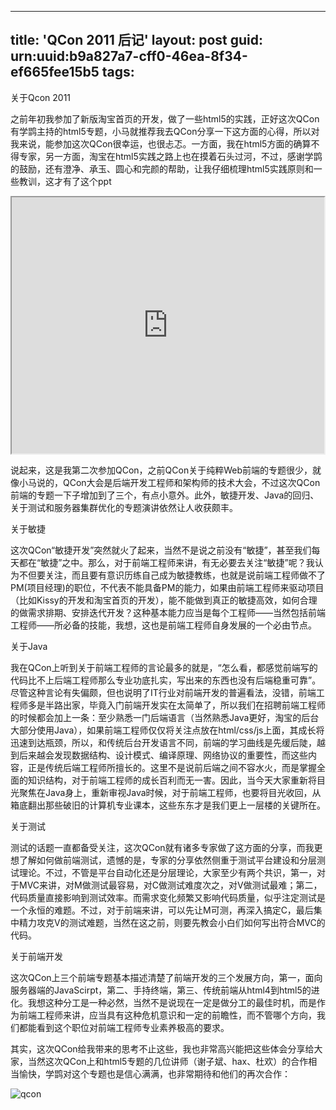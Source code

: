 
---
title: 'QCon 2011 后记'
layout: post
guid: urn:uuid:b9a827a7-cff0-46ea-8f34-ef665fee15b5
tags:
---
关于Qcon 2011

之前年初我参加了新版淘宝首页的开发，做了一些html5的实践，正好这次QCon有学鹍主持的html5专题，小马就推荐我去QCon分享一下这方面的心得，所以对我来说，能参加这次QCon很幸运，也很忐忑。一方面，我在html5方面的确算不得专家，另一方面，淘宝在html5实践之路上也在摸着石头过河，不过，感谢学鹍的鼓励，还有澄净、承玉、圆心和完颜的帮助，让我仔细梳理html5实践原则和一些教训，这才有了这个ppt

<iframe src='http://www.slideshare.net/slideshow/embed_code/7576035' width='500' height='410' border=0></iframe>

说起来，这是我第二次参加QCon，之前QCon关于纯粹Web前端的专题很少，就像小马说的，QCon大会是后端开发工程师和架构师的技术大会，不过这次QCon前端的专题一下子增加到了三个，有点小意外。此外，敏捷开发、Java的回归、关于测试和服务器集群优化的专题演讲依然让人收获颇丰。

关于敏捷

这次QCon“敏捷开发”突然就火了起来，当然不是说之前没有“敏捷”，甚至我们每天都在“敏捷”之中。那么，对于前端工程师来讲，有无必要去关注“敏捷”呢？我认为不但要关注，而且要有意识历练自己成为敏捷教练，也就是说前端工程师做不了PM(项目经理)的职位，不代表不能具备PM的能力，如果由前端工程师来驱动项目（比如Kissy的开发和淘宝首页的开发），能不能做到真正的敏捷高效，如何合理的做需求排期、安排迭代开发？这种基本能力应当是每个工程师——当然包括前端工程师——所必备的技能，我想，这也是前端工程师自身发展的一个必由节点。

关于Java

我在QCon上听到关于前端工程师的言论最多的就是，“怎么看，都感觉前端写的代码比不上后端工程师那么专业功底扎实，写出来的东西也没有后端稳重可靠”。尽管这种言论有失偏颇，但也说明了IT行业对前端开发的普遍看法，没错，前端工程师多是半路出家，毕竟入门前端开发实在太简单了，所以我们在招聘前端工程师的时候都会加上一条：至少熟悉一门后端语言（当然熟悉Java更好，淘宝的后台大部分使用Java），如果前端工程师仅仅将关注点放在html/css/js上面，其成长将迅速到达瓶颈，所以，和传统后台开发语言不同，前端的学习曲线是先缓后陡，越到后来越会发现数据结构、设计模式、编译原理、网络协议的重要性，而这些内容，正是传统后端工程师所擅长的。这里不是说前后端之间不容水火，而是掌握全面的知识结构，对于前端工程师的成长百利而无一害。因此，当今天大家重新将目光聚焦在Java身上，重新审视Java时候，对于前端工程师，也要将目光收回，从箱底翻出那些破旧的计算机专业课本，这些东东才是我们更上一层楼的关键所在。

关于测试

测试的话题一直都备受关注，这次QCon就有诸多专家做了这方面的分享，而我更想了解如何做前端测试，遗憾的是，专家的分享依然侧重于测试平台建设和分层测试理论。不过，不管是平台自动化还是分层理论，大家至少有两个共识，第一，对于MVC来讲，对M做测试最容易，对C做测试难度次之，对V做测试最难；第二，代码质量直接影响到测试效率。而需求变化频繁又影响代码质量，似乎注定测试是一个永恒的难题。不过，对于前端来讲，可以先让M可测，再深入搞定C，最后集中精力攻克V的测试难题，当然在这之前，则要先教会小白们如何写出符合MVC的代码。

关于前端开发

这次QCon上三个前端专题基本描述清楚了前端开发的三个发展方向，第一，面向服务器端的JavaScirpt，第二、手持终端，第三、传统前端从html4到html5的进化。我想这种分工是一种必然，当然不是说现在一定是做分工的最佳时机，而是作为前端工程师来讲，应当具有这种危机意识和一定的前瞻性，而不管哪个方向，我们都能看到这个职位对前端工程师专业素养极高的要求。

其实，这次QCon给我带来的思考不止这些，我也非常高兴能把这些体会分享给大家，当然这次QCon上和html5专题的几位讲师（谢子斌、hax、杜欢）的合作相当愉快，学鹍对这个专题也是信心满满，也非常期待和他们的再次合作：

![qcon](http://ued.taobao.com/blog/wp-content/uploads/2011/04/qcon_html5.jpg)
